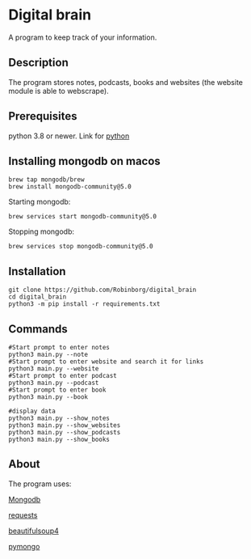 # Digital brain
A program to keep track of your information.
## Description
The program stores notes, podcasts, books and websites (the website module is able to webscrape).
## Prerequisites 
python 3.8 or newer. Link for [python](https://www.python.org/downloads/)
## Installing mongodb on macos

    brew tap mongodb/brew
    brew install mongodb-community@5.0
Starting mongodb:

    brew services start mongodb-community@5.0
Stopping mongodb:

    brew services stop mongodb-community@5.0
    
## Installation
    git clone https://github.com/Robinborg/digital_brain
    cd digital_brain
    python3 -m pip install -r requirements.txt

## Commands
    
    #Start prompt to enter notes
    python3 main.py --note 
    #Start prompt to enter website and search it for links
    python3 main.py --website
    #Start prompt to enter podcast
    python3 main.py --podcast
    #Start prompt to enter book
    python3 main.py --book 
    
    #display data
    python3 main.py --show_notes
    python3 main.py --show_websites
    python3 main.py --show_podcasts
    python3 main.py --show_books
## About
The program uses:

[Mongodb](https://www.mongodb.com) 

[requests](https://docs.python-requests.org/en/latest/)

[beautifulsoup4](https://beautiful-soup-4.readthedocs.io/en/latest/)

[pymongo](https://pymongo.readthedocs.io/en/stable/index.html)
